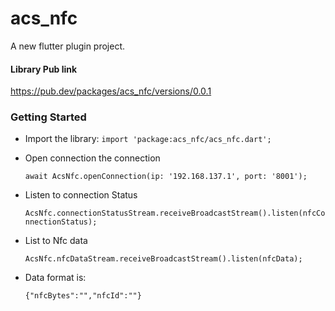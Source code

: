 # acs_nfc

A new flutter plugin project.
#### Library Pub link
 https://pub.dev/packages/acs_nfc/versions/0.0.1

### Getting Started

- Import the library:
   `import 'package:acs_nfc/acs_nfc.dart';`

- Open connection the connection

    `await AcsNfc.openConnection(ip: '192.168.137.1', port: '8001');`

- Listen to connection Status

    `AcsNfc.connectionStatusStream.receiveBroadcastStream().listen(nfcConnectionStatus);`

- List to Nfc data

    `AcsNfc.nfcDataStream.receiveBroadcastStream().listen(nfcData);`
    
- Data format is:

   `{"nfcBytes":"","nfcId":""}`
